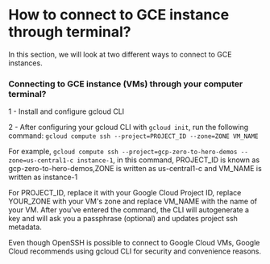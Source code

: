 # How to connect to GCE instance through terminal?

In this section, we will look at two different ways to connect to GCE instances.

### Connecting to GCE instance (VMs) through your computer terminal?

1 - Install and configure gcloud CLI

2 - After configuring your gcloud CLI with `gcloud init`, run the following command: `gcloud compute ssh --project=PROJECT_ID --zone=ZONE VM_NAME`

For example, `gcloud compute ssh --project=gcp-zero-to-hero-demos --zone=us-central1-c instance-1`, in this command, PROJECT_ID is known as gcp-zero-to-hero-demos,ZONE is written as us-central1-c and VM_NAME is written as instance-1

For PROJECT_ID, replace it with your Google Cloud Project ID, replace YOUR_ZONE with your VM's zone and replace VM_NAME with the name of your VM. After you've entered the command, the CLI will autogenerate a key and will ask you a passphrase (optional) and updates project ssh metadata.

Even though OpenSSH is possible to connect to Google Cloud VMs, Google Cloud recommends using gcloud CLI for security and convenience reasons.